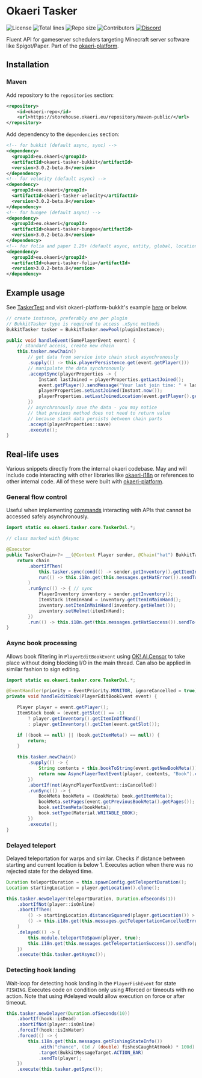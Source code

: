 # Okaeri Tasker

![License](https://img.shields.io/github/license/OkaeriPoland/okaeri-tasker)
![Total lines](https://img.shields.io/tokei/lines/github/OkaeriPoland/okaeri-tasker)
![Repo size](https://img.shields.io/github/repo-size/OkaeriPoland/okaeri-tasker)
![Contributors](https://img.shields.io/github/contributors/OkaeriPoland/okaeri-tasker)
[![Discord](https://img.shields.io/discord/589089838200913930)](https://discord.gg/hASN5eX)

Fluent API for gameserver schedulers targeting Minecraft server software like Spigot/Paper. Part of the [okaeri-platform](https://github.com/OkaeriPoland/okaeri-platform).

## Installation

### Maven

Add repository to the `repositories` section:

```xml
<repository>
    <id>okaeri-repo</id>
    <url>https://storehouse.okaeri.eu/repository/maven-public/</url>
</repository>
```

Add dependency to the `dependencies` section:

```xml
<!-- for bukkit (default async, sync) -->
<dependency>
  <groupId>eu.okaeri</groupId>
  <artifactId>okaeri-tasker-bukkit</artifactId>
  <version>3.0.2-beta.8</version>
</dependency>
<!-- for velocity (default async) -->
<dependency>
  <groupId>eu.okaeri</groupId>
  <artifactId>okaeri-tasker-velocity</artifactId>
  <version>3.0.2-beta.8</version>
</dependency>
<!-- for bungee (default async) -->
<dependency>
  <groupId>eu.okaeri</groupId>
  <artifactId>okaeri-tasker-bungee</artifactId>
  <version>3.0.2-beta.8</version>
</dependency>
<!-- for folia and paper 1.20+ (default async, entity, global, location) -->
<dependency>
  <groupId>eu.okaeri</groupId>
  <artifactId>okaeri-tasker-folia</artifactId>
  <version>3.0.2-beta.8</version>
</dependency>
```

## Example usage

See [TaskerTest](https://github.com/OkaeriPoland/okaeri-tasker/blob/master/core/src/test/java/eu/okaeri/taskertest/TaskerTest.java) and visit okaeri-platform-bukkit's
example [here](https://github.com/OkaeriPoland/okaeri-platform/blob/master/bukkit-example/src/main/java/org/example/okaeriplatformtest/TestListener.java) or below.

```java
// create instance, preferably one per plugin
// BukkitTasker type is required to access .xSync methods
BukkitTasker tasker = BukkitTasker.newPool(pluginInstance);

public void handleEvent(SomePlayerEvent event) {
    // standard access, create new chain
    this.tasker.newChain()
        // get data from service into chain stack asynchronously
        .supply(() -> this.playerPersistence.get(event.getPlayer()))
        // manipulate the data synchronously
        .acceptSync(playerProperties -> {
            Instant lastJoined = playerProperties.getLastJoined();
            event.getPlayer().sendMessage("Your last join time: " + lastJoined);
            playerProperties.setLastJoined(Instant.now());
            playerProperties.setLastJoinedLocation(event.getPlayer().getLocation());
        })
        // asynchronously save the data - you may notice
        // that previous method does not need to return value
        // because stack data persists between chain parts
        .accept(playerProperties::save)
        .execute();
}
```

## Real-life uses

Various snippets directly from the internal okaeri codebase. May and will include 
code interacting with other libraries like [okaeri-i18n](okaeri-i18n) or references
to other internal code. All of these were built with [okaeri-platform](https://github.com/OkaeriPoland/okaeri-platform).

### General flow control

Useful when implementing [commands](https://github.com/OkaeriPoland/okaeri-commands) interacting with APIs that cannot be accessed safely asynchronously.

```java
import static eu.okaeri.tasker.core.TaskerDsl.*;

// class marked with @Async

@Executor
public TaskerChain<?> __(@Context Player sender, @Chain("hat") BukkitTaskerChain<?> chain) {
    return chain
        .abortIfThen(
            this.tasker.sync(cond(() -> sender.getInventory().getItemInMainHand().getType().isAir())), // sync
            run(() -> this.i18n.get(this.messages.getHatError()).sendTo(sender)) // async
        )
        .runSync(() -> { // sync
            PlayerInventory inventory = sender.getInventory();
            ItemStack itemInHand = inventory.getItemInMainHand();
            inventory.setItemInMainHand(inventory.getHelmet());
            inventory.setHelmet(itemInHand);
        })
        .run(() -> this.i18n.get(this.messages.getHatSuccess()).sendTo(sender)); // async
}
```

### Async book processing

Allows book filtering in `PlayerEditBookEvent` using [OK! AI.Censor](https://www.okaeri.eu/services/aicensor) to
take place without doing blocking I/O in the main thread. Can also be applied in similar fashion to sign editing.

```java
import static eu.okaeri.tasker.core.TaskerDsl.*;

@EventHandler(priority = EventPriority.MONITOR, ignoreCancelled = true)
private void handleEditBook(PlayerEditBookEvent event) {

    Player player = event.getPlayer();
    ItemStack book = (event.getSlot() == -1)
        ? player.getInventory().getItemInOffHand()
        : player.getInventory().getItem(event.getSlot());

    if ((book == null) || (book.getItemMeta() == null)) {
        return;
    }

    this.tasker.newChain()
        .supply(() -> {
            String contents = this.bookToString(event.getNewBookMeta());
            return new AsyncPlayerTextEvent(player, contents, "Book").call();
        })
        .abortIf(not(AsyncPlayerTextEvent::isCancelled))
        .runSync(() -> {
            BookMeta bookMeta = (BookMeta) book.getItemMeta();
            bookMeta.setPages(event.getPreviousBookMeta().getPages());
            book.setItemMeta(bookMeta);
            book.setType(Material.WRITABLE_BOOK);
        })
        .execute();
}
```

### Delayed teleport

Delayed teleportation for warps and similar. Checks if distance between starting and current 
location is below 1. Executes action when there was no rejected state for the delayed time.

```java
Duration teleportDuration = this.spawnConfig.getTeleportDuration();
Location startingLocation = player.getLocation().clone();

this.tasker.newDelayer(teleportDuration, Duration.ofSeconds(1))
    .abortIfNot(player::isOnline)
    .abortIfThen(
        () -> startingLocation.distanceSquared(player.getLocation()) > 0.25, // sqrt(1)=0.25
        () -> this.i18n.get(this.messages.getTeleportationCancelledError()).sendTo(player)
    )
    .delayed(() -> {
        this.module.teleportToSpawn(player, true);
        this.i18n.get(this.messages.getTeleportationSuccess()).sendTo(player);
    })
    .execute(this.tasker.getAsync());
```

### Detecting hook landing

Wait-loop for detecting hook landing in the `PlayerFishEvent` for state `FISHING`.
Executes code on condition only using #forced or timeouts with no action.
Note that using #delayed would allow execution on force or after timeout.

```java
this.tasker.newDelayer(Duration.ofSeconds(10))
    .abortIf(hook::isDead)
    .abortIfNot(player::isOnline)
    .forceIf(hook::isInWater)
    .forced(() -> {
        this.i18n.get(this.messages.getFishingStateInfo())
            .with("chance", (1d / (double) fishesCaughtAtHook) * 100d)
            .target(BukkitMessageTarget.ACTION_BAR)
            .sendTo(player);
    })
    .execute(this.tasker.getSync());
```
